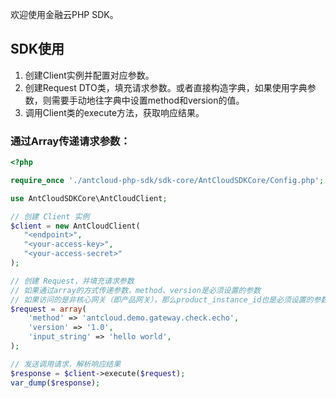 欢迎使用金融云PHP SDK。

## SDK使用

1. 创建Client实例并配置对应参数。
2. 创建Request DTO类，填充请求参数。或者直接构造字典，如果使用字典参数，则需要手动地往字典中设置method和version的值。
3. 调用Client类的execute方法，获取响应结果。


### 通过Array传递请求参数：

```php
<?php

require_once './antcloud-php-sdk/sdk-core/AntCloudSDKCore/Config.php';

use AntCloudSDKCore\AntCloudClient;

// 创建 Client 实例
$client = new AntCloudClient(
   "<endpoint>",
   "<your-access-key>",
   "<your-access-secret>"
);

// 创建 Request，并填充请求参数
// 如果通过array的方式传递参数，method、version是必须设置的参数
// 如果访问的是非核心网关（即产品网关），那么product_instance_id也是必须设置的参数
$request = array(
    'method' => 'antcloud.demo.gateway.check.echo',
    'version' => '1.0',
    'input_string' => 'hello world',
);

// 发送调用请求，解析响应结果
$response = $client->execute($request);
var_dump($response);

```
